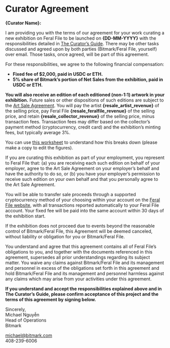 # Curator Agreement

**{Curator Name}:**

I am providing you with the terms of our agreement for your work curating a new exhibition on Feral File to be launched on **{DD-MM-YYYY}** with the responsibilities detailed in [The Curator’s Guide](https://docs.google.com/document/d/1g6F7IiDB5D3jWExJ8-HHfJdtZB5TlB-s-Zkuz5bztTI/edit?usp=sharing). There may be other tasks discussed and agreed upon by both parties (Bitmark/Feral File, yourself) over email. Those tasks, once agreed, will be part of this agreement.

For these responsibilities, we agree to the following financial compensation:

- **Fixed fee of $2,000, paid in USDC or ETH.**
- **5% share of Bitmark’s portion of Net Sales from the exhibition, paid in USDC or ETH.**

**You will also receive an edition of each editioned (non-1:1) artwork in your exhibition.** Future sales or other dispositions of such editions are subject to the [Art Sale Agreement](https://feralfile.com/docs/art-sale-agreement). You will pay the artist **{resale_artist_revenue}** of the selling price, pay Feral File **{resale_feralfile_revenue}** of the selling price, and retain **{resale_collector_revenue}** of the selling price, minus transaction fees. Transaction fees may differ based on the collector’s payment method (cryptocurrency, credit card) and the exhibition’s minting fees, but typically average 3%.

You can use [this worksheet](https://docs.google.com/spreadsheets/d/1BDCeAIfsxmPHcalPhoXHGnnNEOFHJUtT6tN3qyfrlc8/edit#gid=57783252) to understand how this breaks down (please make a copy to edit the figures).

If you are curating this exhibition as part of your employment, you represent to Feral File that: (a) you are receiving each such edition on behalf of your employer, agree to the Art Sale Agreement on your employer’s behalf and have the authority to do so, or (b) you have your employer’s permission to receive such edition on your own behalf and that you personally agree to the Art Sale Agreement.

You will be able to transfer sale proceeds through a supported cryptocurrency method of your choosing within your account on the [Feral File website](https://feralfile.com), with all transactions reported automatically to your Feral File account. Your fixed fee will be paid into the same account within 30 days of the exhibition start.

If the exhibition does not proceed due to events beyond the reasonable control of Bitmark/Feral File, this Agreement will be deemed canceled, without liability or obligation for you or Bitmark/Feral File.

You understand and agree that this agreement contains all of Feral File’s obligations to you, and together with the documents referenced in this agreement, supersedes all prior understandings regarding its subject matter. You waive any claims against Bitmark/Feral File and its management and personnel in excess of the obligations set forth in this agreement and hold Bitmark/Feral File and its management and personnel harmless against any claims which may arise from your activities under this agreement. 

**If you understand and accept the responsibilities explained above and in The Curator’s Guide, please confirm acceptance of this project and the terms of this agreement by signing below.**

Sincerely,
<br>Michael Nguyễn
<br>Head of Operations
<br>Bitmark

[michael@bitmark.com](mailto:michael@bitmark.com)
<br>408-239-6006
